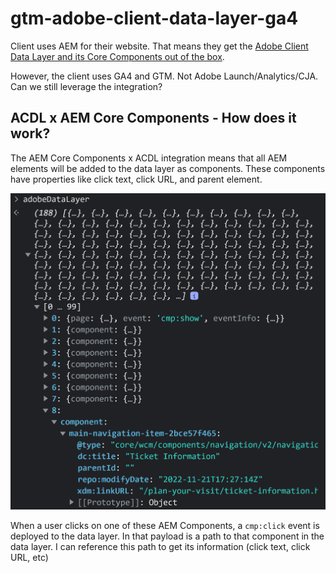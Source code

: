 # gtm-adobe-client-data-layer-ga4

Client uses AEM for their website. That means they get the [Adobe Client Data Layer and its Core Components out of the box](https://experienceleague.adobe.com/docs/experience-manager-core-components/using/developing/data-layer/overview.html?lang=en#installation-activation). 

However, the client uses GA4 and GTM. Not Adobe Launch/Analytics/CJA. Can we still leverage the integration? 

## ACDL x AEM Core Components - How does it work?
The AEM Core Components x ACDL integration means that all AEM elements will be added to the data layer as components. These components have properties like click text, click URL, and parent element. 

![ACDL](https://github.com/walexbarnes/gtm-adobe-client-data-layer-ga4/blob/main/adobeDataLayer%20image.png)

When a user clicks on one of these AEM Components, a `cmp:click` event is deployed to the data layer. In that payload is a path to that component in the data layer. I can reference this path to get its information (click text, click URL, etc)

